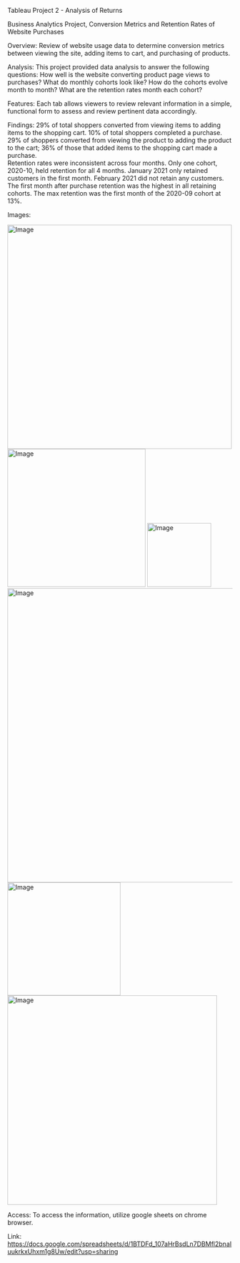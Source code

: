
Tableau Project 2 - Analysis of Returns

Business Analytics Project, Conversion Metrics and Retention Rates of Website Purchases


Overview: 
Review of website usage data to determine conversion metrics between viewing the site, adding items to cart, and purchasing of products. 


Analysis:
This project provided data analysis to answer the following questions:
How well is the website converting product page views to purchases? 
What do monthly cohorts look like? How do the cohorts evolve month to month? 
What are the retention rates month each cohort? 


Features: 
Each tab allows viewers to review relevant information in a simple, functional form to assess and review pertinent data accordingly. 


 Findings: 
29% of total shoppers converted from viewing items to adding items to the shopping cart. 10% of total shoppers completed a purchase. 
29% of shoppers converted from viewing the product to adding the product to the cart; 36% of those that added items to the shopping cart made a purchase.  
Retention rates were inconsistent across four months.  Only one cohort, 2020-10, held retention for all 4 months.  January 2021 only retained customers in the first month. February 2021 did not retain any customers.  The first month after purchase retention was the highest in all retaining cohorts.  The max retention was the first month of the 2020-09 cohort at 13%. 


Images:

<img width="502" alt="Image" src="https://github.com/user-attachments/assets/469500e6-4d8d-499b-b9ba-bd571f2aa709" />

<img width="309" alt="Image" src="https://github.com/user-attachments/assets/f19d576f-2d5d-4cd9-bc50-dc5a423c682e" />

<img width="143" alt="Image" src="https://github.com/user-attachments/assets/082cce8a-5580-4bdc-b771-f5af70fb91bc" />

<img width="659" alt="Image" src="https://github.com/user-attachments/assets/a5b223d4-ea31-442c-87fb-1be4a55261c5" />

<img width="253" alt="Image" src="https://github.com/user-attachments/assets/dd501e39-899d-4df0-b363-76c5d8063a43" />

<img width="469" alt="Image" src="https://github.com/user-attachments/assets/0f849f6b-ea12-487f-a1f5-1bb890fbe8a1" />


Access: 
To access the information, utilize google sheets on chrome browser.


Link: 
https://docs.google.com/spreadsheets/d/1BTDFd_107aHrBsdLn7DBMfl2bnaIuukrkxUhxm1g8Uw/edit?usp=sharing

